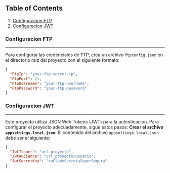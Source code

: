 ## Table of Contents
1. [Configuracion FTP](#configuracion-ftp)
2. [Configuracion JWT](#configuracion-jwt)

### Configuracion FTP
***
Para configurar las credenciales de FTP, crea un archivo `ftpconfig.json` en el directorio raíz del proyecto con el siguiente formato:
```json
{
  "FtpIp": "your-ftp-server-ip",
  "FtpPort": 21,
  "FtpUsername": "your-ftp-username",
  "FtpPassword": "your-ftp-password"
}
```
### Configuracion JWT
***
Este proyecto utiliza JSON Web Tokens (JWT) para la autenticacion. Para configurar el proyecto adecuadamente, sigue estos pasos:
**Crear el archivo `appsettings.local.json`**:
El contenido del archivo `appsettings.local.json` debe ser el siguiente:
```json
{
  "JwtIssuer": "url_proyecto",
  "JwtAudience": "url_proyecto/Usuario",
  "JwtSecretKey": "tuClaveSecretaSuperSegura"
}
```
